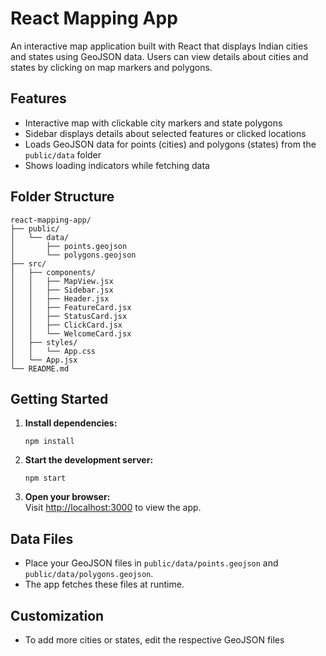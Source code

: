 # React Mapping App

An interactive map application built with React that displays Indian cities and states using GeoJSON data. Users can view details about cities and states by clicking on map markers and polygons.

## Features

- Interactive map with clickable city markers and state polygons
- Sidebar displays details about selected features or clicked locations
- Loads GeoJSON data for points (cities) and polygons (states) from the `public/data` folder
- Shows loading indicators while fetching data

## Folder Structure

```
react-mapping-app/
├── public/
│   └── data/
│       ├── points.geojson
│       └── polygons.geojson
├── src/
│   ├── components/
│   │   ├── MapView.jsx
│   │   ├── Sidebar.jsx
│   │   ├── Header.jsx
│   │   ├── FeatureCard.jsx
│   │   ├── StatusCard.jsx
│   │   ├── ClickCard.jsx
│   │   └── WelcomeCard.jsx
│   ├── styles/
│   │   └── App.css
│   └── App.jsx
└── README.md
```

## Getting Started

1. **Install dependencies:**
   ```
   npm install
   ```

2. **Start the development server:**
   ```
   npm start
   ```

3. **Open your browser:**  
   Visit [http://localhost:3000](http://localhost:3000) to view the app.

## Data Files

- Place your GeoJSON files in `public/data/points.geojson` and `public/data/polygons.geojson`.
- The app fetches these files at runtime.

## Customization

- To add more cities or states, edit the respective GeoJSON files